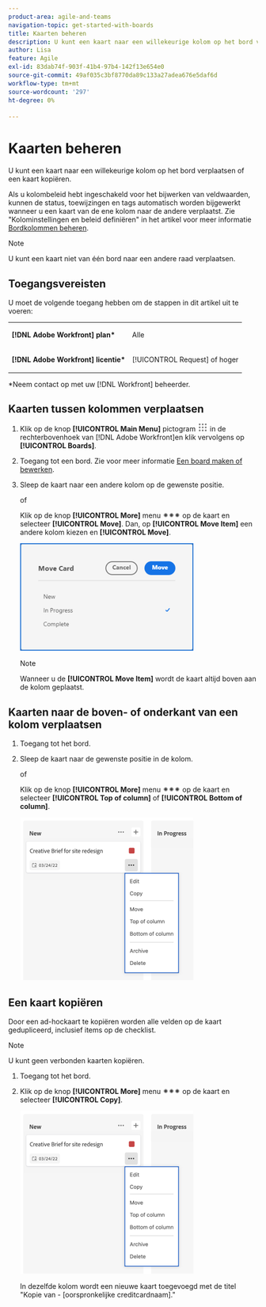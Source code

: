 ```yaml
---
product-area: agile-and-teams
navigation-topic: get-started-with-boards
title: Kaarten beheren
description: U kunt een kaart naar een willekeurige kolom op het bord verplaatsen of een kaart kopiëren.
author: Lisa
feature: Agile
exl-id: 83dab74f-903f-41b4-97b4-142f13e654e0
source-git-commit: 49af035c3bf8770da89c133a27adea676e5daf6d
workflow-type: tm+mt
source-wordcount: '297'
ht-degree: 0%

---
```


# Kaarten beheren

U kunt een kaart naar een willekeurige kolom op het bord verplaatsen of een kaart kopiëren.

Als u kolombeleid hebt ingeschakeld voor het bijwerken van veldwaarden, kunnen de status, toewijzingen en tags automatisch worden bijgewerkt wanneer u een kaart van de ene kolom naar de andere verplaatst. Zie &quot;Kolominstellingen en beleid definiëren&quot; in het artikel voor meer informatie [Bordkolommen beheren](/help/quicksilver/agile/get-started-with-boards/manage-board-columns.md).

>[!NOTE]
>
>U kunt een kaart niet van één bord naar een andere raad verplaatsen.

## Toegangsvereisten

U moet de volgende toegang hebben om de stappen in dit artikel uit te voeren:

<table style="table-layout:auto"> 
 <col> 
 </col> 
 <col> 
 </col> 
 <tbody> 
  <tr> 
   <td role="rowheader"><strong>[!DNL Adobe Workfront] plan*</strong></td> 
   <td> <p>Alle</p> </td> 
  </tr> 
  <tr> 
   <td role="rowheader"><strong>[!DNL Adobe Workfront] licentie*</strong></td> 
   <td> <p>[!UICONTROL Request] of hoger</p> </td> 
  </tr> 
 </tbody> 
</table>

&#42;Neem contact op met uw [!DNL Workfront] beheerder.

## Kaarten tussen kolommen verplaatsen

1. Klik op de knop **[!UICONTROL Main Menu]** pictogram ![](assets/main-menu-icon.png) in de rechterbovenhoek van [!DNL Adobe Workfront]en klik vervolgens op **[!UICONTROL Boards]**.
1. Toegang tot een bord. Zie voor meer informatie [Een board maken of bewerken](../../agile/get-started-with-boards/create-edit-board.md).
1. Sleep de kaart naar een andere kolom op de gewenste positie.

   of

   Klik op de knop **[!UICONTROL More]** menu ![Het menu Meer](assets/more-icon-spectrum.png) op de kaart en selecteer **[!UICONTROL Move]**. Dan, op **[!UICONTROL Move Item]** een andere kolom kiezen en **[!UICONTROL Move]**.

   ![Kaart verplaatsen](assets/boards-move-card-350x217.png)

   >[!NOTE]
   >
   >Wanneer u de **[!UICONTROL Move Item]** wordt de kaart altijd boven aan de kolom geplaatst.

## Kaarten naar de boven- of onderkant van een kolom verplaatsen

1. Toegang tot het bord.
1. Sleep de kaart naar de gewenste positie in de kolom.

   of

   Klik op de knop **[!UICONTROL More]** menu ![Het menu Meer](assets/more-icon-spectrum.png) op de kaart en selecteer **[!UICONTROL Top of column]** of **[!UICONTROL Bottom of column]**.

   ![Het menu Meer](assets/boards-moremenu-350x329.png)

## Een kaart kopiëren

Door een ad-hockaart te kopiëren worden alle velden op de kaart gedupliceerd, inclusief items op de checklist.

>[!NOTE]
>
>U kunt geen verbonden kaarten kopiëren.

1. Toegang tot het bord.
1. Klik op de knop **[!UICONTROL More]** menu ![[!UICONTROL More menu]](assets/more-icon-spectrum.png) op de kaart en selecteer **[!UICONTROL Copy]**.

   ![Het menu Meer](assets/boards-moremenu-350x329.png)

   In dezelfde kolom wordt een nieuwe kaart toegevoegd met de titel &quot;Kopie van - [oorspronkelijke creditcardnaam].&quot;

